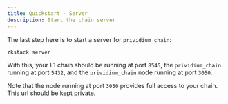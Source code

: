 ```yaml
---
title: Quickstart - Server
description: Start the chain server
---
```


The last step here is to start a server for `prividium_chain`:

```bash
zkstack server
```

With this, your L1 chain should be running at port `8545`,
the `prividium_chain` running at port `5432`,
and the `prividium_chain` node running at port `3050`.

Note that the node running at port `3050` provides full access to your chain.
This url should be kept private.
